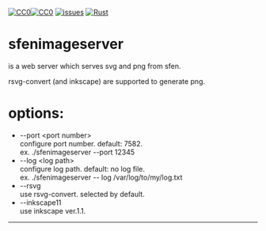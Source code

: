 [![CC0](https://mirrors.creativecommons.org/presskit/icons/cc.svg?ref=chooser-v1)![CC0](https://mirrors.creativecommons.org/presskit/icons/zero.svg?ref=chooser-v1)](ref="http://creativecommons.org/publicdomain/zero/1.0?ref=chooser-v1)
[![issues](https://img.shields.io/github/issues/o-jill/sfenimageserver.svg)](https://github.com/o-jill/sfenimageserver/issues/)
[![Rust](https://github.com/o-jill/sfenimageserver/actions/workflows/rust.yml/badge.svg)](https://github.com/o-jill/sfenimageserver/actions/workflows/rust.yml)

# sfenimageserver  
is a web server which serves svg and png from sfen.  

rsvg-convert (and inkscape) are supported to generate png.

# options:  
* --port \<port number\>  
  configure port number. default: 7582.  
  ex. ./sfenimageserver --port 12345  
* --log \<log path\>  
  configure log path. default: no log file.  
  ex. ./sfenimageserver -- log /var/log/to/my/log.txt  
* --rsvg  
  use rsvg-convert. selected by default.  
* --inkscape11  
  use inkscape ver.1.1.  

---
